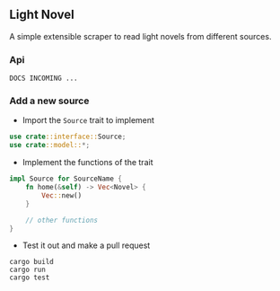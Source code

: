 ## Light Novel
A simple extensible scraper to read light novels from different sources.

### Api
`DOCS INCOMING ...`

### Add a new source
- Import the `Source` trait to implement

```rust
use crate::interface::Source;
use crate::model::*;
```

- Implement the functions of the trait

```rust
impl Source for SourceName {
    fn home(&self) -> Vec<Novel> {
        Vec::new()
    }

    // other functions
}
```

- Test it out and make a pull request
```shell
cargo build 
cargo run
cargo test
```

